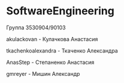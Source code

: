 # SoftwareEngineering
Группа 3530904/90103

akulackovan - Кулачкова Анастасия

tkachenkoalexandra - Ткаченко Александра

AnasStep - Степаненко Анастасия

gmreyer - Мишин Александр
